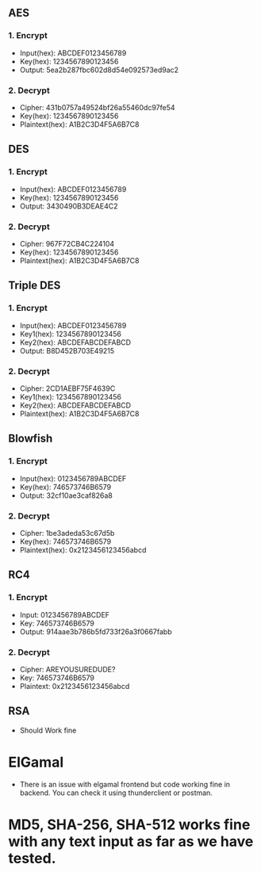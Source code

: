 ## AES
### 1. Encrypt
- Input(hex): ABCDEF0123456789
- Key(hex): 1234567890123456
- Output: 5ea2b287fbc602d8d54e092573ed9ac2

### 2. Decrypt
- Cipher: 431b0757a49524bf26a55460dc97fe54
- Key(hex): 1234567890123456
- Plaintext(hex): A1B2C3D4F5A6B7C8

## DES
### 1. Encrypt
- Input(hex): ABCDEF0123456789
- Key(hex): 1234567890123456
- Output: 3430490B3DEAE4C2

### 2. Decrypt
- Cipher: 967F72CB4C224104
- Key(hex): 1234567890123456
- Plaintext(hex): A1B2C3D4F5A6B7C8

## Triple DES
### 1. Encrypt
- Input(hex): ABCDEF0123456789
- Key1(hex): 1234567890123456
- Key2(hex): ABCDEFABCDEFABCD
- Output: B8D452B703E49215

### 2. Decrypt
- Cipher: 2CD1AEBF75F4639C
- Key1(hex): 1234567890123456
- Key2(hex): ABCDEFABCDEFABCD
- Plaintext(hex): A1B2C3D4F5A6B7C8

## Blowfish
### 1. Encrypt
- Input(hex): 0123456789ABCDEF
- Key(hex): 746573746B6579
- Output: 32cf10ae3caf826a8

### 2. Decrypt
- Cipher: 1be3adeda53c67d5b
- Key(hex): 746573746B6579
- Plaintext(hex): 0x2123456123456abcd

## RC4
### 1. Encrypt
- Input: 0123456789ABCDEF
- Key: 746573746B6579
- Output: 914aae3b786b5fd733f26a3f0667fabb

### 2. Decrypt
- Cipher: AREYOUSUREDUDE?
- Key: 746573746B6579
- Plaintext: 0x2123456123456abcd

## RSA
- Should Work fine
# ElGamal
- There is an issue with elgamal frontend but code working fine in backend. You can check it using thunderclient or postman.

# MD5, SHA-256, SHA-512 works fine with any text input as far as we have tested.